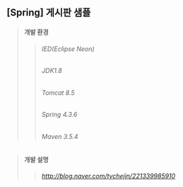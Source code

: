 ## [Spring] 게시판 샘플 
> #### 개발 환경
>> ###### IED(Eclipse Neon) 
>> ###### JDK1.8
>> ###### Tomcat 8.5
>> ###### Spring 4.3.6
>> ###### Maven 3.5.4

> #### 개발 설명
>> ###### http://blog.naver.com/tychejin/221339985910

